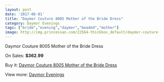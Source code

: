 ```yaml
---
layout: post
date: '2017-06-01'
title: "Daymor Couture 8005 Mother of the Bride Dress"
category: Daymor Evenings
tags: ["bride","evening","daymor","beaded","mother"]
image: http://img.princessan.com/22564-thickbox_default/daymor-couture-8005-mother-of-the-bride-dress.jpg
---
```

Daymor Couture 8005 Mother of the Bride Dress

On Sales: **$362.99**
<a href="https://www.princessan.com/en/daymor-evenings/10265-daymor-couture-8005-mother-of-the-bride-dress.html"><amp-img layout="responsive" width="600" height="600" src="//img.princessan.com/22564-thickbox_default/daymor-couture-8005-mother-of-the-bride-dress.jpg" alt="Daymor Couture 8005 Mother of the Bride Dress 0" /></a>
<a href="https://www.princessan.com/en/daymor-evenings/10265-daymor-couture-8005-mother-of-the-bride-dress.html"><amp-img layout="responsive" width="600" height="600" src="//img.princessan.com/22565-thickbox_default/daymor-couture-8005-mother-of-the-bride-dress.jpg" alt="Daymor Couture 8005 Mother of the Bride Dress 1" /></a>

Buy it: [Daymor Couture 8005 Mother of the Bride Dress](https://www.princessan.com/en/daymor-evenings/10265-daymor-couture-8005-mother-of-the-bride-dress.html "Daymor Couture 8005 Mother of the Bride Dress")

View more: [Daymor Evenings](https://www.princessan.com/en/17-daymor-evenings "Daymor Evenings")